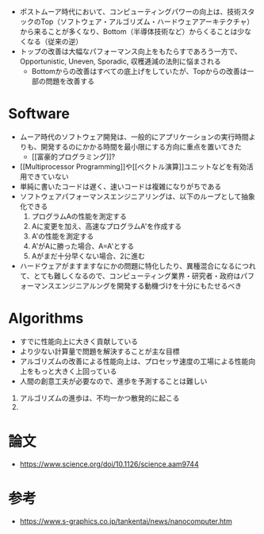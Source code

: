 - ポストムーア時代において、コンピューティングパワーの向上は、技術スタックのTop（ソフトウェア・アルゴリズム・ハードウェアアーキテクチャ）から来ることが多くなり、Bottom（半導体技術など）からくることは少なくなる（従来の逆）
- トップの改善は大幅なパフォーマンス向上をもたらすであろう一方で、Opportunistic, Uneven, Sporadic, 収穫逓減の法則に悩まされる
	- Bottomからの改善はすべての底上げをしていたが、Topからの改善は一部の問題を改善する
# Software
- ムーア時代のソフトウェア開発は、一般的にアプリケーションの実行時間よりも、開発するのにかかる時間を最小限にする方向に重点を置いてきた
	- [[富豪的プログラミング]]?
- [[Multiprocessor Programming]]や[[ベクトル演算]]ユニットなどを有効活用できていない
- 単純に書いたコードは遅く、速いコードは複雑になりがちである
- ソフトウェアパフォーマンスエンジニアリングは、以下のループとして抽象化できる
	1. プログラムAの性能を測定する
	2. Aに変更を加え、高速なプログラムA'を作成する
	3. A'の性能を測定する
	4. A'がAに勝った場合、A=A'とする
	5. Aがまだ十分早くない場合、2に進む
- ハードウェアがますますなにかの問題に特化したり、異種混合になるにつれて、とても難しくなるので、コンピューティング業界・研究者・政府はパフォーマンスエンジニアルングを開発する動機づけを十分にもたせるべき
# Algorithms
- すでに性能向上に大きく貢献している
- より少ない計算量で問題を解決することが主な目標
- アルゴリズムの改善による性能向上は、プロセッサ速度の工場による性能向上をもっと大きく上回っている
- 人間の創意工夫が必要なので、進歩を予測することは難しい
1. アルゴリズムの進歩は、不均一かつ散発的に起こる
2. 

# 論文
- https://www.science.org/doi/10.1126/science.aam9744
# 参考
- https://www.s-graphics.co.jp/tankentai/news/nanocomputer.htm
